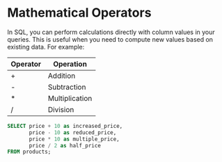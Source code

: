 # Mathematical Operators


In SQL, you can perform calculations directly with column values in your queries. This is useful when you need to compute new values based on existing data. For example:

| Operator | Operation     |
|----------|---------------|
| +        | Addition      |
| -        | Subtraction   |
| *        | Multiplication|
| /        | Division      |
```sql
SELECT price + 10 as increased_price,
       price - 10 as reduced_price,
       price * 10 as multiple_price,
       price / 2 as half_price
FROM products;
```
